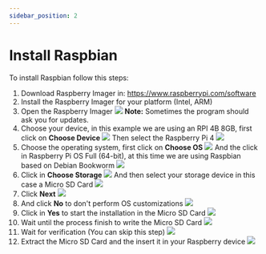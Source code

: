 ```yaml
---
sidebar_position: 2
---
```


# Install Raspbian
To install Raspbian follow this steps:
1. Download Raspberry Imager in: https://www.raspberrypi.com/software
2. Install the Raspberry Imager for your platform (Intel, ARM)
3. Open the Raspberry Imager
![](/img/rpi-install/s1.png)
**Note:** Sometimes the program should ask you for updates.
4. Choose your device, in this example we are using an RPI 4B 8GB, first click on **Choose Device**
![](/img/rpi-install/s2.png)
Then select the Raspberry Pi 4
![](/img/rpi-install/s3.png)
5. Choose the operating system, first click on **Choose OS** 
![](/img/rpi-install/s2.png)
And the click in Raspberry Pi OS Full (64-bit), at this time we are using Raspbian based on Debian Bookworm
![](/img/rpi-install/s5.png)
6. Click in **Choose Storage**
![](/img/rpi-install/s2.png)
And then select your storage device in this case a Micro SD Card
![](/img/rpi-install/s6.png)
7. Click **Next**
![](/img/rpi-install/s2.png)
8. And click **No** to don't perform OS customizations
![](/img/rpi-install/s7.png)
9. Click in **Yes** to start the installation in the Micro SD Card
![](/img/rpi-install/s8.png)
10. Wait until the process finish to write the Micro SD Card
![](/img/rpi-install/s9.png)
11. Wait for verification (You can skip this step)
![](/img/rpi-install/s10.png)
12. Extract the Micro SD Card and the insert it in your Raspberry device
![](/img/rpi-install/s11.png)
